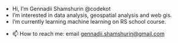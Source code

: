 -  Hi, I’m Gennadii Shamshurin @codekot
-  I’m interested in data analysis, geospatial analysis and web gis.
-  I’m currently learning machine learning on RS school course.
<!--- 💞️ I’m looking to collaborate on ... --->
- 📫 How to reach me: email gennadii.shamshurin@gmail.com

<!---
codekot/codekot is a ✨ special ✨ repository because its `README.md` (this file) appears on your GitHub profile.
You can click the Preview link to take a look at your changes.
--->
